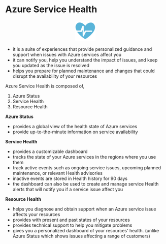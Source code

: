 # Azure Service Health

<p align="center">
<img src="https://raw.githubusercontent.com/BIT-R0nIn/AZ-900-Microsoft-Azure-Fundamentals-Study-Notes/master/img/az-he.png"></p>

- it is a suite of experiences that provide personalized guidance and support when issues with Azure services affect you
- it can notify you, help you understand the impact of issues, and keep you updated as the issue is resolved
- helps you prepare for planned maintenance and changes that could disrupt the availability of your resources

Azure Service Health is composed of,
1. Azure Status
2. Service Health
3. Resource Health

**Azure Status**
- provides a global view of the health state of Azure services
- provide up-to-the-minute information on service availability

**Service Health**
- provides a customizable dashboard 
- tracks the state of your Azure services in the regions where you use them
- track active events such as ongoing service issues, upcoming planned maintenance, or relevant Health advisories
- inactive events are stored in Health history for 90 days
- the dashboard can also be used to create and manage service Health alerts that will notify you if a service issue affect you

**Resource Health**
- helps you diagnose and obtain support when an Azure service issue affects your resources
- provides with present and past states of your resources
- provides technical support to help you mitigate problems
- gives you a personalized dashboard of your resources' health. (unlike Azure Status which shows issues affecting a range of customers)
